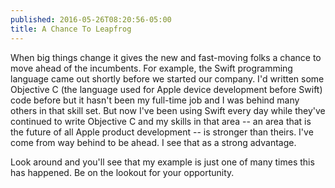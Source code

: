 ```yaml
---
published: 2016-05-26T08:20:56-05:00
title: A Chance To Leapfrog
---
```

When big things change it gives the new and fast-moving folks a chance to move ahead of the incumbents. For example, the Swift programming language came out shortly before we started our company. I'd written some Objective C (the language used for Apple device development before Swift) code before but it hasn't been my full-time job and I was behind many others in that skill set. But now I've been using Swift every day while they've continued to write Objective C and my skills in that area -- an area that is the future of all Apple product development -- is stronger than theirs. I've come from way behind to be ahead. I see that as a strong advantage.

Look around and you'll see that my example is just one of many times this has happened. Be on the lookout for your opportunity.
